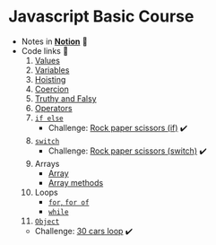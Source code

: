 # Javascript Basic Course
- Notes in **[Notion](https://www.notion.so/cabosmanuel/Curso-B-sico-de-JavaScript-f0489a7263b9436582b743bbfeed02d5)** 📓
- Code links 🔗
  1. [Values](https://github.com/CabosManuel/js-basic/blob/main/01-values/01-values.js)
  2. [Variables](https://github.com/CabosManuel/js-basic/blob/main/02-variables/02-variables.js)
  3. [Hoisting](https://github.com/CabosManuel/js-basic/blob/main/03-hoisting/hoisting.js)
  4. [Coercion](https://github.com/CabosManuel/js-basic/blob/main/04-coercion/coercion.js)
  5. [Truthy and Falsy](https://github.com/CabosManuel/js-basic/blob/main/05-truthy-falsy/truthy-falsy.js)
  6. [Operators](https://github.com/CabosManuel/js-basic/blob/main/06-operators/operators.js)
  7. [`if else`](https://github.com/CabosManuel/js-basic/blob/main/07-if-else/if-else.js)
      - Challenge: [Rock paper scissors (if)](https://github.com/CabosManuel/js-basic/blob/main/07-if-else/challenge-rock-paper-scissors.js) ✔️
  8. [`switch`](https://github.com/CabosManuel/js-basic/blob/main/08-switch/challenge-switch-rock-paper-scissors.js)
      - Challenge: [Rock paper scissors (switch)](https://github.com/CabosManuel/js-basic/blob/main/08-switch/challenge-switch-rock-paper-scissors.js) ✔️
  9. Arrays
      - [Array](https://github.com/CabosManuel/js-basic/blob/main/09-arrays/arrays.js)
      - [Array methods](https://github.com/CabosManuel/js-basic/blob/main/09-arrays/array-methods.js)
  10. Loops
      -  [`for`, `for of`](https://github.com/CabosManuel/js-basic/blob/main/10-loops/for-for_of.js)
      -  [`while`](https://github.com/CabosManuel/js-basic/blob/main/10-loops/while.js)
  11. [`Object`](https://github.com/CabosManuel/js-basic/blob/main/11-object/object.js)
     - Challenge: [30 cars loop](https://github.com/CabosManuel/js-basic/blob/main/11-object/challenge-30-car-loop.js) ✔️